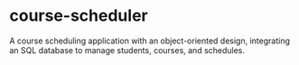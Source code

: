# course-scheduler
A course scheduling application with an object-oriented design, integrating an SQL database to manage students, courses, and schedules.

